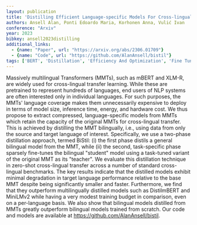 ```yaml
---
layout: publication
title: 'Distilling Efficient Language-specific Models For Cross-lingual Transfer'
authors: Ansell Alan, Ponti Edoardo Maria, Korhonen Anna, Vulić Ivan
conference: "Arxiv"
year: 2023
bibkey: ansell2023distilling
additional_links:
  - {name: "Paper", url: "https://arxiv.org/abs/2306.01709"}
  - {name: "Code", url: "https://github.com/AlanAnsell/bistil"}
tags: ['BERT', 'Distillation', 'Efficiency And Optimization', 'Fine Tuning', 'Has Code', 'Model Architecture', 'Pretraining Methods', 'RAG', 'Training Techniques', 'Transformer']
---
```

Massively multilingual Transformers (MMTs), such as mBERT and XLM-R, are
widely used for cross-lingual transfer learning. While these are pretrained to
represent hundreds of languages, end users of NLP systems are often interested
only in individual languages. For such purposes, the MMTs' language coverage
makes them unnecessarily expensive to deploy in terms of model size, inference
time, energy, and hardware cost. We thus propose to extract compressed,
language-specific models from MMTs which retain the capacity of the original
MMTs for cross-lingual transfer. This is achieved by distilling the MMT
bilingually, i.e., using data from only the source and target language of
interest. Specifically, we use a two-phase distillation approach, termed
BiStil: (i) the first phase distils a general bilingual model from the MMT,
while (ii) the second, task-specific phase sparsely fine-tunes the bilingual
"student" model using a task-tuned variant of the original MMT as its
"teacher". We evaluate this distillation technique in zero-shot cross-lingual
transfer across a number of standard cross-lingual benchmarks. The key results
indicate that the distilled models exhibit minimal degradation in target
language performance relative to the base MMT despite being significantly
smaller and faster. Furthermore, we find that they outperform multilingually
distilled models such as DistilmBERT and MiniLMv2 while having a very modest
training budget in comparison, even on a per-language basis. We also show that
bilingual models distilled from MMTs greatly outperform bilingual models
trained from scratch. Our code and models are available at
https://github.com/AlanAnsell/bistil.

